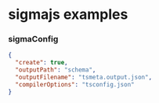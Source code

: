 # sigmajs examples

### sigmaConfig
```json
{
  "create": true,
  "outputPath": "schema",
  "outputFilename": "tsmeta.output.json",
  "compilerOptions": "tsconfig.json"
}
```
